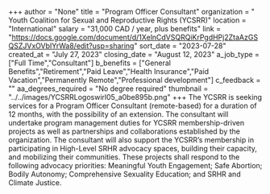 +++
author = "None"
title = "Program Officer Consultant"
organization = " Youth Coalition for Sexual and Reproductive Rights (YCSRR)"
location = "International"
salary = "31,000 CAD / year, plus benefits"
link = "https://docs.google.com/document/d/1XelnCdVSQRQiKrPgdHPj2ZtaAzGSQSZJVxOVbIYrWa8/edit?usp=sharing"
sort_date = "2023-07-28"
created_at = "July 27, 2023"
closing_date = "August 12, 2023"
a_job_type = ["Full Time","Consultant"]
b_benefits = ["General Benefits","Retirement","Paid Leave","Health Insurance","Paid Vacation","Permanently Remote","Professional development"]
c_feedback = ""
aa_degrees_required = "No degree required"
thumbnail = "../../images/YCSRRLogoswirl05_a0be895b.png"
+++
The YCSRR is seeking services for a Program Officer Consultant (remote-based) for a duration of 12 months, with the possibility of an extension. The consultant will undertake program management duties for YCSRR membership-driven projects as well as partnerships and collaborations established by the organization. The consultant will also support the YCSRR’s membership in participating in High-Level SRHR advocacy spaces, building their capacity, and mobilizing their communities. These projects shall respond to the following advocacy priorities: Meaningful Youth Engagement; Safe Abortion; Bodily Autonomy; Comprehensive Sexuality Education; and SRHR and Climate Justice.